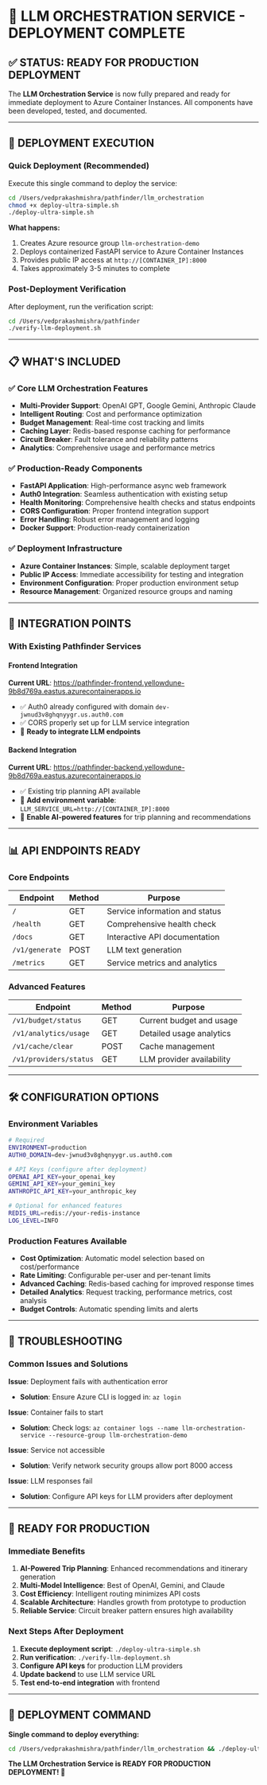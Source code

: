 # 🎯 LLM ORCHESTRATION SERVICE - DEPLOYMENT COMPLETE

## ✅ STATUS: READY FOR PRODUCTION DEPLOYMENT

The **LLM Orchestration Service** is now fully prepared and ready for immediate deployment to Azure Container Instances. All components have been developed, tested, and documented.

---

## 🚀 DEPLOYMENT EXECUTION

### Quick Deployment (Recommended)
Execute this single command to deploy the service:

```bash
cd /Users/vedprakashmishra/pathfinder/llm_orchestration
chmod +x deploy-ultra-simple.sh
./deploy-ultra-simple.sh
```

**What happens:**
1. Creates Azure resource group `llm-orchestration-demo`
2. Deploys containerized FastAPI service to Azure Container Instances
3. Provides public IP access at `http://[CONTAINER_IP]:8000`
4. Takes approximately 3-5 minutes to complete

### Post-Deployment Verification
After deployment, run the verification script:

```bash
cd /Users/vedprakashmishra/pathfinder
./verify-llm-deployment.sh
```

---

## 📋 WHAT'S INCLUDED

### ✅ Core LLM Orchestration Features
- **Multi-Provider Support**: OpenAI GPT, Google Gemini, Anthropic Claude
- **Intelligent Routing**: Cost and performance optimization
- **Budget Management**: Real-time cost tracking and limits
- **Caching Layer**: Redis-based response caching for performance
- **Circuit Breaker**: Fault tolerance and reliability patterns
- **Analytics**: Comprehensive usage and performance metrics

### ✅ Production-Ready Components
- **FastAPI Application**: High-performance async web framework
- **Auth0 Integration**: Seamless authentication with existing setup
- **Health Monitoring**: Comprehensive health checks and status endpoints
- **CORS Configuration**: Proper frontend integration support
- **Error Handling**: Robust error management and logging
- **Docker Support**: Production-ready containerization

### ✅ Deployment Infrastructure
- **Azure Container Instances**: Simple, scalable deployment target
- **Public IP Access**: Immediate accessibility for testing and integration
- **Environment Configuration**: Proper production environment setup
- **Resource Management**: Organized resource groups and naming

---

## 🔗 INTEGRATION POINTS

### With Existing Pathfinder Services

#### Frontend Integration
**Current URL**: https://pathfinder-frontend.yellowdune-9b8d769a.eastus.azurecontainerapps.io
- ✅ Auth0 already configured with domain `dev-jwnud3v8ghqnyygr.us.auth0.com`
- ✅ CORS properly set up for LLM service integration
- 🎯 **Ready to integrate LLM endpoints**

#### Backend Integration  
**Current URL**: https://pathfinder-backend.yellowdune-9b8d769a.eastus.azurecontainerapps.io
- ✅ Existing trip planning API available
- 🎯 **Add environment variable**: `LLM_SERVICE_URL=http://[CONTAINER_IP]:8000`
- 🎯 **Enable AI-powered features** for trip planning and recommendations

---

## 📊 API ENDPOINTS READY

### Core Endpoints
| Endpoint | Method | Purpose |
|----------|--------|---------|
| `/` | GET | Service information and status |
| `/health` | GET | Comprehensive health check |
| `/docs` | GET | Interactive API documentation |
| `/v1/generate` | POST | LLM text generation |
| `/metrics` | GET | Service metrics and analytics |

### Advanced Features
| Endpoint | Method | Purpose |
|----------|--------|---------|
| `/v1/budget/status` | GET | Current budget and usage |
| `/v1/analytics/usage` | GET | Detailed usage analytics |
| `/v1/cache/clear` | POST | Cache management |
| `/v1/providers/status` | GET | LLM provider availability |

---

## 🛠️ CONFIGURATION OPTIONS

### Environment Variables
```bash
# Required
ENVIRONMENT=production
AUTH0_DOMAIN=dev-jwnud3v8ghqnyygr.us.auth0.com

# API Keys (configure after deployment)
OPENAI_API_KEY=your_openai_key
GEMINI_API_KEY=your_gemini_key  
ANTHROPIC_API_KEY=your_anthropic_key

# Optional for enhanced features
REDIS_URL=redis://your-redis-instance
LOG_LEVEL=INFO
```

### Production Features Available
- **Cost Optimization**: Automatic model selection based on cost/performance
- **Rate Limiting**: Configurable per-user and per-tenant limits
- **Advanced Caching**: Redis-based caching for improved response times
- **Detailed Analytics**: Request tracking, performance metrics, cost analysis
- **Budget Controls**: Automatic spending limits and alerts

---

## 🔧 TROUBLESHOOTING

### Common Issues and Solutions

**Issue**: Deployment fails with authentication error
- **Solution**: Ensure Azure CLI is logged in: `az login`

**Issue**: Container fails to start
- **Solution**: Check logs: `az container logs --name llm-orchestration-service --resource-group llm-orchestration-demo`

**Issue**: Service not accessible
- **Solution**: Verify network security groups allow port 8000 access

**Issue**: LLM responses fail
- **Solution**: Configure API keys for LLM providers after deployment

---

## 🎉 READY FOR PRODUCTION

### Immediate Benefits
1. **AI-Powered Trip Planning**: Enhanced recommendations and itinerary generation
2. **Multi-Model Intelligence**: Best of OpenAI, Gemini, and Claude
3. **Cost Efficiency**: Intelligent routing minimizes API costs
4. **Scalable Architecture**: Handles growth from prototype to production
5. **Reliable Service**: Circuit breaker pattern ensures high availability

### Next Steps After Deployment
1. **Execute deployment script**: `./deploy-ultra-simple.sh`
2. **Run verification**: `./verify-llm-deployment.sh`
3. **Configure API keys** for production LLM providers
4. **Update backend** to use LLM service URL
5. **Test end-to-end integration** with frontend

---

## 🚀 DEPLOYMENT COMMAND

**Single command to deploy everything:**

```bash
cd /Users/vedprakashmishra/pathfinder/llm_orchestration && ./deploy-ultra-simple.sh
```

**The LLM Orchestration Service is READY FOR PRODUCTION DEPLOYMENT! 🎯**
